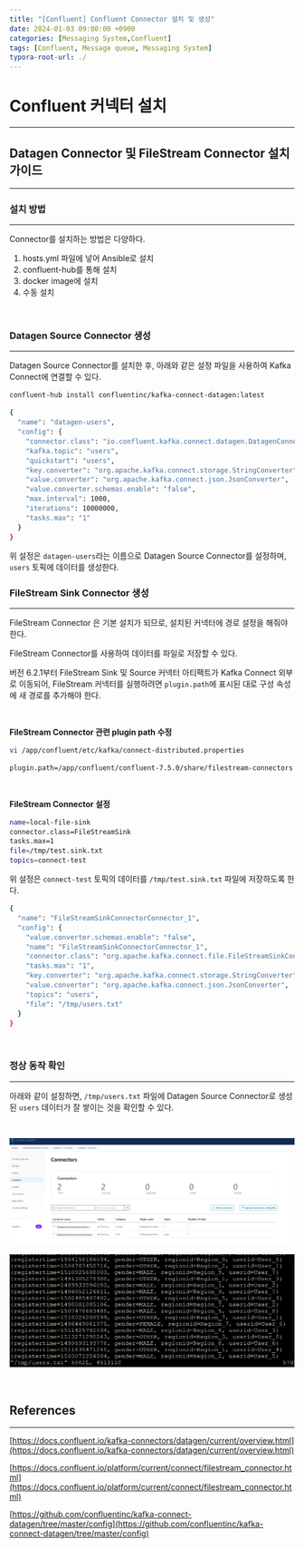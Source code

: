 ```yaml
---
title: "[Confluent] Confluent Connector 설치 및 생성"
date: 2024-01-03 09:00:00 +0900
categories: [Messaging System,Confluent]
tags: [Confluent, Message queue, Messaging System]
typora-root-url: ./
---
```



# **Confluent 커넥터 설치**

---



## **Datagen Connector 및 FileStream Connector 설치 가이드**

---

### **설치 방법**

---

Connector를 설치하는 방법은 다양하다.

1. hosts.yml 파일에 넣어 Ansible로 설치
2. confluent-hub를 통해 설치
3. docker image에 설치
4. 수동 설치

<br/>

### **Datagen Source Connector 생성**

---

Datagen Source Connector를 설치한 후, 아래와 같은 설정 파일을 사용하여 Kafka Connect에 연결할 수 있다.

```bash
confluent-hub install confluentinc/kafka-connect-datagen:latest
```

```bash
{
  "name": "datagen-users",
  "config": {
    "connector.class": "io.confluent.kafka.connect.datagen.DatagenConnector",
    "kafka.topic": "users",
    "quickstart": "users",
    "key.converter": "org.apache.kafka.connect.storage.StringConverter",
    "value.converter": "org.apache.kafka.connect.json.JsonConverter",
    "value.converter.schemas.enable": "false",
    "max.interval": 1000,
    "iterations": 10000000,
    "tasks.max": "1"
  }
}
```

위 설정은 `datagen-users`라는 이름으로 Datagen Source Connector를 설정하며, `users` 토픽에 데이터를 생성한다.



### **FileStream Sink Connector 생성**

---

FileStream Connector 은 기본 설치가 되므로, 설치된 커넥터에 경로 설정을 해줘야 한다.

FileStream Connector를 사용하여 데이터를 파일로 저장할 수 있다. 

버전 6.2.1부터 FileStream Sink 및 Source 커넥터 아티팩트가 Kafka Connect 외부로 이동되어,  FileStream 커넥터를 실행하려면 `plugin.path`에 표시된 대로 구성 속성에 새 경로를 추가해야 한다.

<br/>

**FileStream Connector 관련 plugin path 수정**

```bash
vi /app/confluent/etc/kafka/connect-distributed.properties
```

```bash
plugin.path=/app/confluent/confluent-7.5.0/share/filestream-connectors
```

<br/>

**FileStream Connector 설정**

```bash
name=local-file-sink
connector.class=FileStreamSink
tasks.max=1
file=/tmp/test.sink.txt
topics=connect-test
```

위 설정은 `connect-test` 토픽의 데이터를 `/tmp/test.sink.txt` 파일에 저장하도록 한다.



```bash
{
  "name": "FileStreamSinkConnectorConnector_1",
  "config": {
    "value.converter.schemas.enable": "false",
    "name": "FileStreamSinkConnectorConnector_1",
    "connector.class": "org.apache.kafka.connect.file.FileStreamSinkConnector",
    "tasks.max": "1",
    "key.converter": "org.apache.kafka.connect.storage.StringConverter",
    "value.converter": "org.apache.kafka.connect.json.JsonConverter",
    "topics": "users",
    "file": "/tmp/users.txt"
  }
}
```



<br/>

### **정상 동작 확인**

---

아래와 같이 설정하면, `/tmp/users.txt` 파일에 Datagen Source Connector로 생성된 `users` 데이터가 잘 쌓이는 것을 확인할 수 있다.

<br/>

![image](/../assets/img/posts/2024-01-03-Confluent-Connector/image-1718595679208-2.png)

![image](/../assets/img/posts/2024-01-03-Confluent-Connector/image.png)



<br/>

## References

---

[https://docs.confluent.io/kafka-connectors/datagen/current/overview.html](https://docs.confluent.io/kafka-connectors/datagen/current/overview.html)

[https://docs.confluent.io/platform/current/connect/filestream_connector.html](https://docs.confluent.io/platform/current/connect/filestream_connector.html)

[https://github.com/confluentinc/kafka-connect-datagen/tree/master/config](https://github.com/confluentinc/kafka-connect-datagen/tree/master/config)

